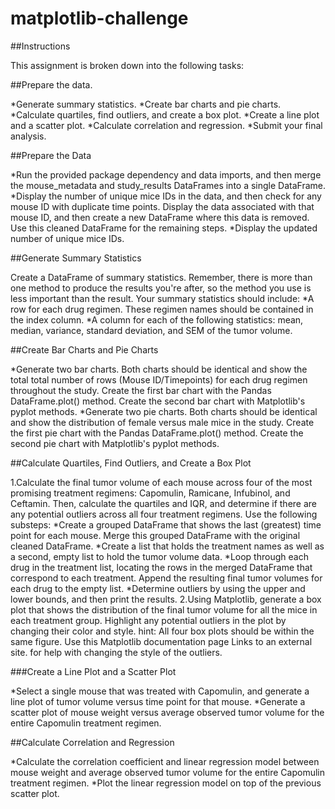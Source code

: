 # matplotlib-challenge
##Instructions

This assignment is broken down into the following tasks:

##Prepare the data.

*Generate summary statistics.
*Create bar charts and pie charts.
*Calculate quartiles, find outliers, and create a box plot.
*Create a line plot and a scatter plot.
*Calculate correlation and regression.
*Submit your final analysis.

##Prepare the Data

*Run the provided package dependency and data imports, and then merge the mouse_metadata and study_results DataFrames into a single DataFrame.
*Display the number of unique mice IDs in the data, and then check for any mouse ID with duplicate time points. Display the data associated with that mouse ID, and then create a new DataFrame where this data is removed. Use this cleaned DataFrame for the remaining steps.
*Display the updated number of unique mice IDs.

##Generate Summary Statistics

Create a DataFrame of summary statistics. Remember, there is more than one method to produce the results you're after, so the method you use is less important than the result.
Your summary statistics should include:
*A row for each drug regimen. These regimen names should be contained in the index column.
*A column for each of the following statistics: mean, median, variance, standard deviation, and SEM of the tumor volume.

##Create Bar Charts and Pie Charts

*Generate two bar charts. Both charts should be identical and show the total total number of rows (Mouse ID/Timepoints) for each drug regimen throughout the study.
Create the first bar chart with the Pandas DataFrame.plot() method.
Create the second bar chart with Matplotlib's pyplot methods.
*Generate two pie charts. Both charts should be identical and show the distribution of female versus male mice in the study.
Create the first pie chart with the Pandas DataFrame.plot() method.
Create the second pie chart with Matplotlib's pyplot methods.

##Calculate Quartiles, Find Outliers, and Create a Box Plot

1.Calculate the final tumor volume of each mouse across four of the most promising treatment regimens: Capomulin, Ramicane, Infubinol, and Ceftamin. Then, calculate the quartiles and IQR, and determine if there are any potential outliers across all four treatment regimens. Use the following substeps:
*Create a grouped DataFrame that shows the last (greatest) time point for each mouse. Merge this grouped DataFrame with the original cleaned DataFrame.
*Create a list that holds the treatment names as well as a second, empty list to hold the tumor volume data.
*Loop through each drug in the treatment list, locating the rows in the merged DataFrame that correspond to each treatment. Append the resulting final tumor volumes for each drug to the empty list.
*Determine outliers by using the upper and lower bounds, and then print the results.
2.Using Matplotlib, generate a box plot that shows the distribution of the final tumor volume for all the mice in each treatment group. Highlight any potential outliers in the plot by changing their color and style.
hint: All four box plots should be within the same figure. Use this Matplotlib documentation page Links to an external site. for help with changing the style of the outliers.

###Create a Line Plot and a Scatter Plot

*Select a single mouse that was treated with Capomulin, and generate a line plot of tumor volume versus time point for that mouse.
*Generate a scatter plot of mouse weight versus average observed tumor volume for the entire Capomulin treatment regimen.

##Calculate Correlation and Regression

*Calculate the correlation coefficient and linear regression model between mouse weight and average observed tumor volume for the entire Capomulin treatment regimen.
*Plot the linear regression model on top of the previous scatter plot.